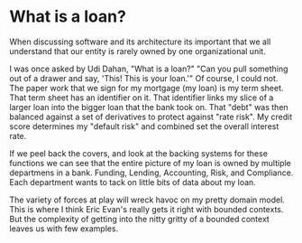 # What is a loan?

When discussing software and its architecture its important that we all understand that our entity is rarely owned by one organizational unit.

I was once asked by Udi Dahan, "What is a loan?" "Can you pull something out of a drawer and say, 'This! This is your loan.'" Of course, I could not. The paper work that we sign for my mortgage (my loan) is my term sheet. That term sheet has an identifier on it. That identifier links my slice of a larger loan into the bigger loan that the bank took on. That "debt" was then balanced against a set of derivatives to protect against "rate risk". My credit score determines my "default risk" and combined set the overall interest rate.

If we peel back the covers, and look at the backing systems for these functions we can see that the entire picture of my loan is owned by multiple departmens in a bank. Funding, Lending, Accounting, Risk, and Compliance. Each department wants to tack on little bits of data about my loan. 

The variety of forces at play will wreck havoc on my pretty domain model. This is where I think Eric Evan's really gets it right with bounded contexts. But the complexity of getting into the nitty gritty of a bounded context leaves us with few examples.
